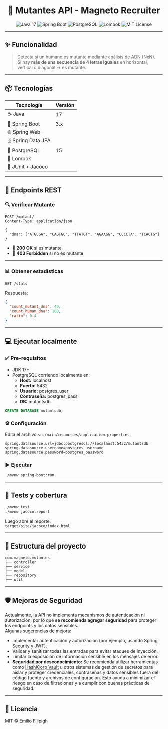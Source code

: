 <h1 align="center">🧬 Mutantes API - Magneto Recruiter</h1>

<p align="center">
  <img src="https://img.shields.io/badge/Java-17-blue?logo=java" alt="Java 17"/>
  <img src="https://img.shields.io/badge/Spring%20Boot-3.x-brightgreen?logo=springboot" alt="Spring Boot"/>
  <img src="https://img.shields.io/badge/PostgreSQL-15-blue?logo=postgresql" alt="PostgreSQL"/>
  <img src="https://img.shields.io/badge/Lombok-enabled-orange?logo=lombok" alt="Lombok"/>
  <img src="https://img.shields.io/badge/License-MIT-yellow.svg" alt="MIT License"/>
</p>

---

## ✨ Funcionalidad

> Detecta si un humano es mutante mediante análisis de ADN (NxN).  
> Si hay **más de una secuencia de 4 letras iguales** en horizontal, vertical o diagonal → es mutante.

---

## 📦 Tecnologías

<div align="center">

| Tecnología      | Versión      |
|-----------------|--------------|
| ☕ Java         | 17           |
| 🌱 Spring Boot | 3.x          |
| 🌐 Spring Web  |              |
| 🗄️ Spring Data JPA |         |
| 🐘 PostgreSQL  | 15           |
| 🍃 Lombok      |              |
| 🧪 JUnit + Jacoco |           |

</div>

---

## 🚀 Endpoints REST

### 🔍 Verificar Mutante

```http
POST /mutant/
Content-Type: application/json

{
  "dna": ["ATGCGA", "CAGTGC", "TTATGT", "AGAAGG", "CCCCTA", "TCACTG"]
}
```

- 🧬 **200 OK** si es mutante  
- 🚫 **403 Forbidden** si no es mutante

---

### 📊 Obtener estadísticas

```http
GET /stats
```

Respuesta:
```json
{
  "count_mutant_dna": 40,
  "count_human_dna": 100,
  "ratio": 0.4
}
```

---

## 💻 Ejecutar localmente

### ✅ Pre-requisitos

- JDK 17+
- PostgreSQL corriendo localmente en:
  - **Host:** localhost
  - **Puerto:** 5432
  - **Usuario:** postgres_user
  - **Contraseña:** postgres_pass
  - **DB:** mutantsdb

```sql
CREATE DATABASE mutantsdb;
```

### ⚙️ Configuración

Edita el archivo `src/main/resources/application.properties`:

```properties
spring.datasource.url=jdbc:postgresql://localhost:5432/mutantsdb
spring.datasource.username=postgres_username
spring.datasource.password=postgres_password
```

### ▶️ Ejecutar

```bash
./mvnw spring-boot:run
```

---

## 🧪 Tests y cobertura

```bash
./mvnw test
./mvnw jacoco:report
```

Luego abre el reporte:  
`target/site/jacoco/index.html`

---

## 📂 Estructura del proyecto

```
com.magneto.mutantes
├── controller
├── service
├── model
├── repository
├── util
```

---

## 🛡️ Mejoras de Seguridad

Actualmente, la API no implementa mecanismos de autenticación ni autorización, por lo que **se recomienda agregar seguridad** para proteger los endpoints y los datos sensibles.  
Algunas sugerencias de mejora:

- Implementar autenticación y autorización (por ejemplo, usando Spring Security y JWT).
- Validar y sanitizar todas las entradas para evitar ataques de inyección.
- Limitar la exposición de información sensible en los mensajes de error.
- **Seguridad por desconocimiento:** Se recomienda utilizar herramientas como [HashiCorp Vault](https://www.vaultproject.io/) u otros sistemas de gestión de secretos para aislar y proteger credenciales, contraseñas y datos sensibles fuera del código fuente y archivos de configuración. Esto ayuda a minimizar el riesgo en caso de filtraciones y a cumplir con buenas prácticas de seguridad.

---

## 📜 Licencia

MIT © [Emilio Filipigh](https://github.com/0x01x02x03)
